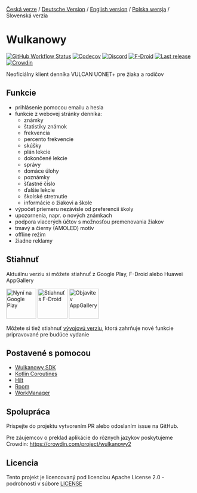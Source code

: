 [Česká verze](README.cs.md) / [Deutsche Version](README.de.md) / [English version](README.en.md) / [Polska wersja](README.md) / Slovenská verzia

# Wulkanowy

[![GitHub Workflow Status](https://img.shields.io/github/workflow/status/wulkanowy/wulkanowy/Tests/develop?style=flat-square)](https://github.com/wulkanowy/wulkanowy/actions)
[![Codecov](https://img.shields.io/codecov/c/github/wulkanowy/wulkanowy/master.svg?style=flat-square)](https://codecov.io/gh/wulkanowy/wulkanowy)
[![Discord](https://img.shields.io/discord/390889354199040011.svg?style=flat-square)](https://discord.gg/vccAQBr)
[![F-Droid](https://img.shields.io/f-droid/v/io.github.wulkanowy.svg?style=flat-square)](https://f-droid.org/packages/io.github.wulkanowy/)
[![Last release](https://img.shields.io/github/release/wulkanowy/wulkanowy.svg?logo=github&style=flat-square)](https://github.com/wulkanowy/wulkanowy/releases)
[![Crowdin](https://badges.crowdin.net/wulkanowy2/localized.svg)](https://translate.wulkanowy.net.pl)

Neoficiálny klient denníka VULCAN UONET+ pre žiaka a rodičov

## Funkcie

* prihlásenie pomocou emailu a hesla
* funkcie z webovej stránky denníka:
    * známky
    * štatistiky známok
    * frekvencia
    * percento frekvencie
    * skúšky
    * plán lekcie
    * dokončené lekcie
    * správy
    * domáce úlohy
    * poznámky
    * šťastné číslo
    * ďalšie lekcie
    * školské stretnutie
    * informácie o žiakovi a škole
* výpočet priemeru nezávisle od preferencií školy
* upozornenia, napr. o nových známkach
* podpora viacerých účtov s možnosťou premenovania žiakov
* tmavý a čierny (AMOLED) motív
* offline režim
* žiadne reklamy

## Stiahnuť

Aktuálnu verziu si môžete stiahnuť z Google Play, F-Droid alebo Huawei AppGallery

[<img src="https://play.google.com/intl/sk/badges/images/generic/sk_badge_web_generic.png"
    alt="Nyní na Google Play"
    height="80">](https://play.google.com/store/apps/details?id=io.github.wulkanowy)
[<img src="https://fdroid.gitlab.io/artwork/badge/get-it-on.png"
    alt="Stiahnuť s F-Droid"
    height="80">](https://f-droid.org/packages/io.github.wulkanowy/)
[<img src="https://i.imgur.com/sX8UyAw.png"
    alt="Objavíte v AppGallery"
    height="80">](https://appgallery.cloud.huawei.com/ag/n/app/C101440411?channelId=Badge&id=1b3f7fbb700849a9be0dba6b520b2282&s=EB1D3BF9ED9D1564D869B7B94B18016D3CABFCA5AEFB8E29F675FA04E0DC131D&detailType=0&v=)

Môžete si tiež stiahnuť [vývojovú verziu](https://wulkanowy.github.io/#download), ktorá zahrňuje nové funkcie pripravované pre budúce vydanie

## Postavené s pomocou


* [Wulkanowy SDK](https://github.com/wulkanowy/sdk)
* [Kotlin Coroutines](https://kotlinlang.org/docs/reference/coroutines-overview.html)
* [Hilt](https://dagger.dev/hilt/)
* [Room](https://developer.android.com/topic/libraries/architecture/room)
* [WorkManager](https://developer.android.com/topic/libraries/architecture/workmanager)

## Spolupráca

Prispejte do projektu vytvorením PR alebo odoslaním issue na GitHub.

Pre záujemcov o preklad aplikácie do rôznych jazykov poskytujeme Crowdin:
https://crowdin.com/project/wulkanowy2

## Licencia

Tento projekt je licencovaný pod licenciou Apache License 2.0 - podrobnosti v súbore [LICENSE](LICENSE)

